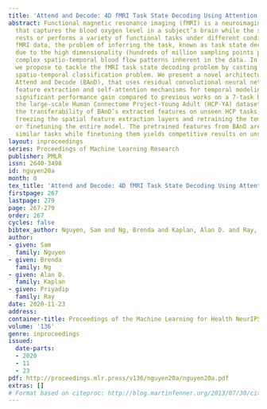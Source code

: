 ```yaml
---
title: 'Attend and Decode: 4D fMRI Task State Decoding Using Attention Models'
abstract: Functional magnetic resonance imaging (fMRI) is a neuroimaging modality
  that captures the blood oxygen level in a subject’s brain while the subject either
  rests or performs a variety of functional tasks under different conditions. Given
  fMRI data, the problem of inferring the task, known as task state decoding, is challenging
  due to the high dimensionality (hundreds of million sampling points per datum) and
  complex spatio-temporal blood flow patterns inherent in the data. In this work,
  we propose to tackle the fMRI task state decoding problem by casting it as a 4D
  spatio-temporal classification problem. We present a novel architecture called Brain
  Attend and Decode (BAnD), that uses residual convolutional neural networks for spatial
  feature extraction and self-attention mechanisms for temporal modeling. We achieve
  significant performance gain compared to previous works on a 7-task benchmark from
  the large-scale Human Connectome Project-Young Adult (HCP-YA) dataset. We also investigate
  the transferability of BAnD’s extracted features on unseen HCP tasks, either by
  freezing the spatial feature extraction layers and retraining the temporal model,
  or finetuning the entire model. The pretrained features from BAnD are useful on
  similar tasks while finetuning them yields competitive results on unseen tasks/conditions.
layout: inproceedings
series: Proceedings of Machine Learning Research
publisher: PMLR
issn: 2640-3498
id: nguyen20a
month: 0
tex_title: 'Attend and Decode: 4D fMRI Task State Decoding Using Attention Models'
firstpage: 267
lastpage: 279
page: 267-279
order: 267
cycles: false
bibtex_author: Nguyen, Sam and Ng, Brenda and Kaplan, Alan D. and Ray, Priyadip
author:
- given: Sam
  family: Nguyen
- given: Brenda
  family: Ng
- given: Alan D.
  family: Kaplan
- given: Priyadip
  family: Ray
date: 2020-11-23
address: 
container-title: Proceedings of the Machine Learning for Health NeurIPS Workshop
volume: '136'
genre: inproceedings
issued:
  date-parts:
  - 2020
  - 11
  - 23
pdf: http://proceedings.mlr.press/v136/nguyen20a/nguyen20a.pdf
extras: []
# Format based on citeproc: http://blog.martinfenner.org/2013/07/30/citeproc-yaml-for-bibliographies/
---
```

